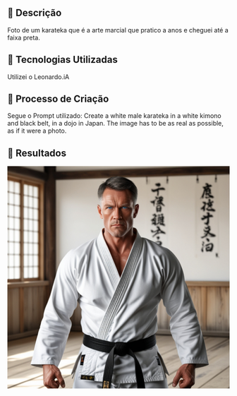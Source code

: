 
## 📒 Descrição
Foto de um karateka que é a arte marcial que pratico a anos e cheguei até a faixa preta.

## 🤖 Tecnologias Utilizadas
Utilizei o Leonardo.iA

## 🧐 Processo de Criação
Segue o Prompt utilizado:
Create a white male karateka in a white kimono and black belt, in a dojo in Japan. The image has to be as real as possible, as if it were a photo.

## 🚀 Resultados
![Foto do Karateca](https://github.com/am5025/lab-natty-or-not/blob/main/karateka.jpg)


